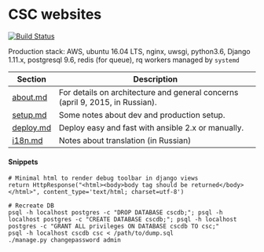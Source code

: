 # CSC websites

[![Build Status](https://magnum.travis-ci.com/cscenter/site.svg?token=FeohhsTsZzQVU5xBDk5L&branch=master)](https://magnum.travis-ci.com/cscenter/site)

Production stack: AWS, ubuntu 16.04 LTS, nginx, uwsgi, python3.6, Django 1.11.x, postgresql 9.6, redis (for queue), rq workers managed by `systemd`

Section | Description
--- | ---
[about.md](https://github.com/cscenter/site/tree/master/docs/about.md) | For details on architecture and general concerns (april 9, 2015, in Russian).
[setup.md](https://github.com/cscenter/site/tree/master/docs/setup.md) | Some notes about dev and production setup.
[deploy.md](https://github.com/cscenter/site/tree/master/docs/deploy.md) | Deploy easy and fast with ansible 2.x or manually.
[i18n.md](https://github.com/cscenter/site/tree/master/docs/i18n.md) | Notes about translation (in Russian)


#### Snippets

    # Minimal html to render debug toolbar in django views 
    return HttpResponse("<html><body>body tag should be returned</body></html>", content_type='text/html; charset=utf-8')

    # Recreate DB
    psql -h localhost postgres -c "DROP DATABASE cscdb;"; psql -h localhost postgres -c "CREATE DATABASE cscdb;"; psql -h localhost postgres -c "GRANT ALL privileges ON DATABASE cscdb TO csc;"
    psql -h localhost cscdb csc < /path/to/dump.sql
    ./manage.py changepassword admin

